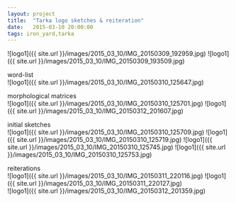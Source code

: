 ```yaml
---
layout: project
title:  "Tarka logo sketches & reiteration"
date:   2015-03-10 20:00:00
tags: iron_yard,tarka
---
```

![logo1]({{ site.url }}/images/2015_03_10/IMG_20150309_192959.jpg) 
![logo1]({{ site.url }}/images/2015_03_10/IMG_20150309_193509.jpg)  

word-list  
![logo1]({{ site.url }}/images/2015_03_10/IMG_20150310_125647.jpg)  

morphological matrices  
![logo1]({{ site.url }}/images/2015_03_10/IMG_20150310_125701.jpg) 
![logo1]({{ site.url }}/images/2015_03_10/IMG_20150312_201607.jpg)  

initial sketches  
![logo1]({{ site.url }}/images/2015_03_10/IMG_20150310_125709.jpg) 
![logo1]({{ site.url }}/images/2015_03_10/IMG_20150310_125719.jpg) 
![logo1]({{ site.url }}/images/2015_03_10/IMG_20150310_125745.jpg) 
![logo1]({{ site.url }}/images/2015_03_10/IMG_20150310_125753.jpg)  

reiterations  
![logo1]({{ site.url }}/images/2015_03_10/IMG_20150311_220116.jpg) 
![logo1]({{ site.url }}/images/2015_03_10/IMG_20150311_220127.jpg)  
![logo1]({{ site.url }}/images/2015_03_10/IMG_20150312_201359.jpg) 
